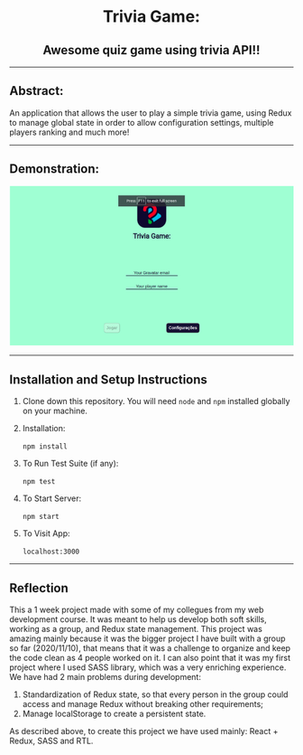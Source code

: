 <h1 align="center">Trivia Game:</h1>
<h2 align="center"> Awesome quiz game using trivia API!!</h2>
<hr />

## Abstract:
An application that allows the user to play a simple trivia game, using Redux to manage global state in order to allow configuration settings, multiple players ranking and much more!

<hr />

## Demonstration:
<img src="https://github.com/LeandroParisi/A1.trivia-game/blob/main/Demonstration.gif" alt="App demonstration" width="1100px" >

<hr />

## Installation and Setup Instructions 

1. Clone down this repository. You will need `node` and `npm` installed globally on your machine.  

2. Installation:

    `npm install`  

3. To Run Test Suite (if any):  

    `npm test`  

4. To Start Server:

    `npm start`  

5. To Visit App:

    `localhost:3000`  

<hr />

## Reflection

  This a 1 week project made with some of my collegues from my web development course. It was meant to help us develop both soft skills, working as a group, and Redux state management.
  This project was amazing mainly because it was the bigger project I have built with a group so far (2020/11/10), that means that it was a challenge to organize and keep the code clean as 4 people worked on it. I can also point that it was my first project where I used SASS library, which was a very enriching experience.
  We have had 2 main problems during development:
  1. Standardization of Redux state, so that every person in the group could access and manage Redux without breaking other requirements;
  2. Manage localStorage to create a persistent state.

  As described above, to create this project we have used mainly: React + Redux, SASS and RTL.
